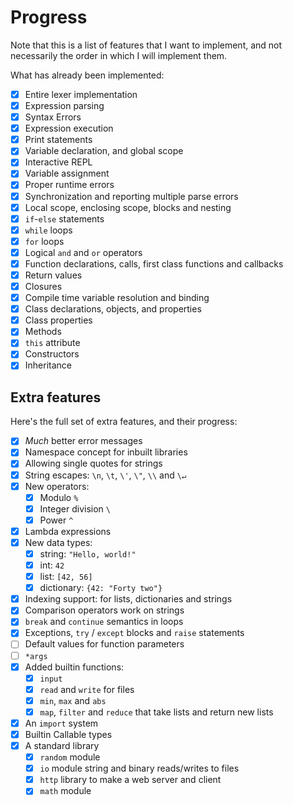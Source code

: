 # Progress

Note that this is a list of features that I want to implement, and not necessarily the order in which I will implement them.

What has already been implemented:

- [x] Entire lexer implementation
- [x] Expression parsing
- [x] Syntax Errors
- [x] Expression execution
- [x] Print statements
- [x] Variable declaration, and global scope
- [x] Interactive REPL
- [x] Variable assignment
- [x] Proper runtime errors
- [x] Synchronization and reporting multiple parse errors
- [x] Local scope, enclosing scope, blocks and nesting
- [x] `if`-`else` statements
- [x] `while` loops
- [x] `for` loops
- [x] Logical `and` and `or` operators
- [x] Function declarations, calls, first class functions and callbacks
- [x] Return values
- [x] Closures
- [x] Compile time variable resolution and binding
- [x] Class declarations, objects, and properties
- [x] Class properties
- [x] Methods
- [x] `this` attribute
- [x] Constructors
- [x] Inheritance

## Extra features

Here's the full set of extra features, and their progress:

- [x] _Much_ better error messages
- [x] Namespace concept for inbuilt libraries
- [x] Allowing single quotes for strings
- [x] String escapes: `\n`, `\t`, `\'`, `\"`, `\\` and `\↵`
- [x] New operators:
  - [x] Modulo `%`
  - [x] Integer division `\`
  - [x] Power `^`
- [x] Lambda expressions
- [x] New data types:
  - [x] string: `"Hello, world!"`
  - [x] int: `42`
  - [x] list: `[42, 56]`
  - [x] dictionary: `{42: "Forty two"}`
- [x] Indexing support: for lists, dictionaries and strings
- [x] Comparison operators work on strings
- [x] `break` and `continue` semantics in loops
- [x] Exceptions, `try` / `except` blocks and `raise` statements
- [ ] Default values for function parameters
- [ ] `*args`
- [x] Added builtin functions:
  - [x] `input`
  - [x] `read` and `write` for files
  - [x] `min`, `max` and `abs`
  - [x] `map`, `filter` and `reduce` that take lists and return new lists
- [x] An `import` system
- [x] Builtin Callable types
- [x] A standard library
  - [x] `random` module
  - [x] `io` module string and binary reads/writes to files
  - [x] `http` library to make a web server and client
  - [x] `math` module
